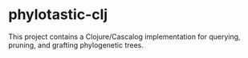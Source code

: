 # phylotastic-clj

This project contains a Clojure/Cascalog implementation for querying, pruning, and grafting phylogenetic trees.

